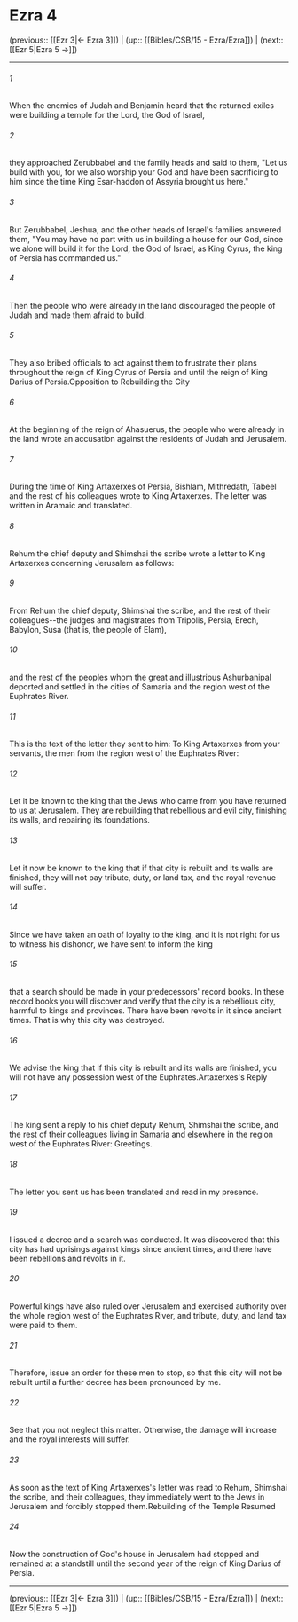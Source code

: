 # Ezra 4

(previous:: [[Ezr 3|← Ezra 3]]) | (up:: [[Bibles/CSB/15 - Ezra/Ezra]]) | (next:: [[Ezr 5|Ezra 5 →]])

***


###### 1 
When the enemies of Judah and Benjamin heard that the returned exiles were building a temple for the Lord, the God of Israel, 

###### 2 
they approached Zerubbabel and the family heads and said to them, "Let us build with you, for we also worship your God and have been sacrificing to him since the time King Esar-haddon of Assyria brought us here." 

###### 3 
But Zerubbabel, Jeshua, and the other heads of Israel's families answered them, "You may have no part with us in building a house for our God, since we alone will build it for the Lord, the God of Israel, as King Cyrus, the king of Persia has commanded us." 

###### 4 
Then the people who were already in the land discouraged the people of Judah and made them afraid to build. 

###### 5 
They also bribed officials to act against them to frustrate their plans throughout the reign of King Cyrus of Persia and until the reign of King Darius of Persia.Opposition to Rebuilding the City 

###### 6 
At the beginning of the reign of Ahasuerus, the people who were already in the land wrote an accusation against the residents of Judah and Jerusalem. 

###### 7 
During the time of King Artaxerxes of Persia, Bishlam, Mithredath, Tabeel and the rest of his colleagues wrote to King Artaxerxes. The letter was written in Aramaic and translated. 

###### 8 
Rehum the chief deputy and Shimshai the scribe wrote a letter to King Artaxerxes concerning Jerusalem as follows: 

###### 9 
From Rehum the chief deputy, Shimshai the scribe, and the rest of their colleagues--the judges and magistrates from Tripolis, Persia, Erech, Babylon, Susa (that is, the people of Elam), 

###### 10 
and the rest of the peoples whom the great and illustrious Ashurbanipal deported and settled in the cities of Samaria and the region west of the Euphrates River. 

###### 11 
This is the text of the letter they sent to him: To King Artaxerxes from your servants, the men from the region west of the Euphrates River: 

###### 12 
Let it be known to the king that the Jews who came from you have returned to us at Jerusalem. They are rebuilding that rebellious and evil city, finishing its walls, and repairing its foundations. 

###### 13 
Let it now be known to the king that if that city is rebuilt and its walls are finished, they will not pay tribute, duty, or land tax, and the royal revenue will suffer. 

###### 14 
Since we have taken an oath of loyalty to the king, and it is not right for us to witness his dishonor, we have sent to inform the king 

###### 15 
that a search should be made in your predecessors' record books. In these record books you will discover and verify that the city is a rebellious city, harmful to kings and provinces. There have been revolts in it since ancient times. That is why this city was destroyed. 

###### 16 
We advise the king that if this city is rebuilt and its walls are finished, you will not have any possession west of the Euphrates.Artaxerxes's Reply 

###### 17 
The king sent a reply to his chief deputy Rehum, Shimshai the scribe, and the rest of their colleagues living in Samaria and elsewhere in the region west of the Euphrates River: Greetings. 

###### 18 
The letter you sent us has been translated and read in my presence. 

###### 19 
I issued a decree and a search was conducted. It was discovered that this city has had uprisings against kings since ancient times, and there have been rebellions and revolts in it. 

###### 20 
Powerful kings have also ruled over Jerusalem and exercised authority over the whole region west of the Euphrates River, and tribute, duty, and land tax were paid to them. 

###### 21 
Therefore, issue an order for these men to stop, so that this city will not be rebuilt until a further decree has been pronounced by me. 

###### 22 
See that you not neglect this matter. Otherwise, the damage will increase and the royal interests will suffer. 

###### 23 
As soon as the text of King Artaxerxes's letter was read to Rehum, Shimshai the scribe, and their colleagues, they immediately went to the Jews in Jerusalem and forcibly stopped them.Rebuilding of the Temple Resumed 

###### 24 
Now the construction of God's house in Jerusalem had stopped and remained at a standstill until the second year of the reign of King Darius of Persia.

***

(previous:: [[Ezr 3|← Ezra 3]]) | (up:: [[Bibles/CSB/15 - Ezra/Ezra]]) | (next:: [[Ezr 5|Ezra 5 →]])
